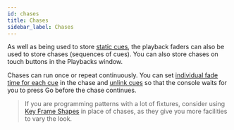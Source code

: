 ```yaml
---
id: chases
title: Chases
sidebar_label: Chases
---
```


As well as being used to store [static cues](cues.md), the playback faders can also
be used to store chases (sequences of cues). You can also store chases
on touch buttons in the Playbacks window.

Chases can run once or repeat continuously. You can set [individual fade
time for each cue](chases/chase-timing.md#individual-cue-times-in-chases) in the chase
and [unlink cues](chases/chase-options.md#linking) so that the console waits
for you to press Go before the chase continues.

> If you are programming patterns with a lot of fixtures, consider using
[Key Frame Shapes](effects/key-frame-shapes.md) in place of chases, as they give you more facilities to
vary the look.